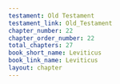 ```yaml
---
testament: Old Testament
testament_link: Old_Testament
chapter_number: 22
chapter_order_number: 22
total_chapters: 27
book_short_name: Leviticus
book_link_name: Leviticus
layout: chapter
---
```

